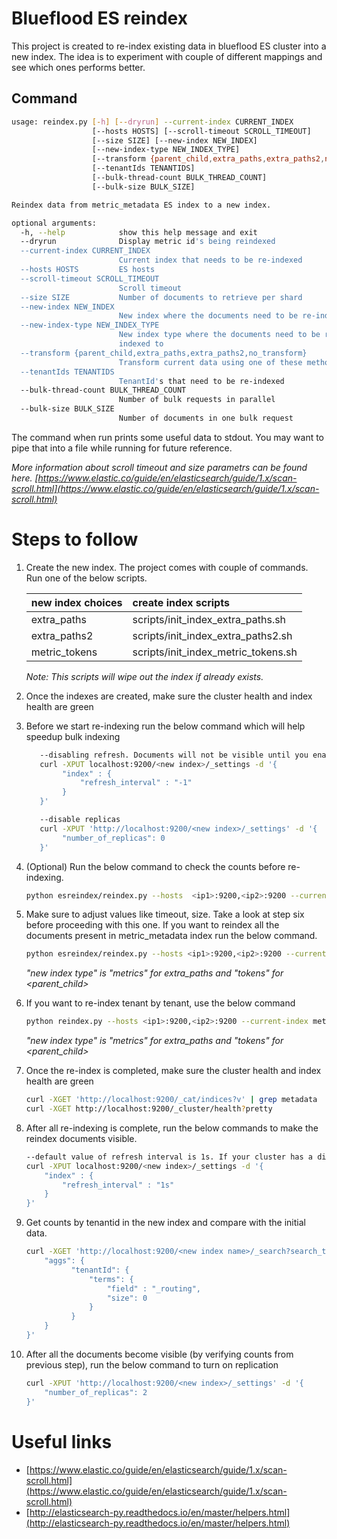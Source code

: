 
# Blueflood ES reindex

This project is created to re-index existing data in blueflood ES cluster into a 
new index. The idea is to experiment with couple of different mappings and see 
which ones performs better.


## Command

```bash
usage: reindex.py [-h] [--dryrun] --current-index CURRENT_INDEX
                  [--hosts HOSTS] [--scroll-timeout SCROLL_TIMEOUT]
                  [--size SIZE] [--new-index NEW_INDEX]
                  [--new-index-type NEW_INDEX_TYPE]
                  [--transform {parent_child,extra_paths,extra_paths2,no_transform}]
                  [--tenantIds TENANTIDS]
                  [--bulk-thread-count BULK_THREAD_COUNT]
                  [--bulk-size BULK_SIZE]

Reindex data from metric_metadata ES index to a new index.

optional arguments:
  -h, --help            show this help message and exit
  --dryrun              Display metric id's being reindexed
  --current-index CURRENT_INDEX
                        Current index that needs to be re-indexed
  --hosts HOSTS         ES hosts
  --scroll-timeout SCROLL_TIMEOUT
                        Scroll timeout
  --size SIZE           Number of documents to retrieve per shard
  --new-index NEW_INDEX
                        New index where the documents need to be re-indexed to
  --new-index-type NEW_INDEX_TYPE
                        New index type where the documents need to be re-
                        indexed to
  --transform {parent_child,extra_paths,extra_paths2,no_transform}
                        Transform current data using one of these methods
  --tenantIds TENANTIDS
                        TenantId's that need to be re-indexed
  --bulk-thread-count BULK_THREAD_COUNT
                        Number of bulk requests in parallel
  --bulk-size BULK_SIZE
                        Number of documents in one bulk request
```

The command when run prints some useful data to stdout. You may want to pipe that
into a file while running for future reference.



*More information about scroll timeout and size parametrs can be found here. [https://www.elastic.co/guide/en/elasticsearch/guide/1.x/scan-scroll.html](https://www.elastic.co/guide/en/elasticsearch/guide/1.x/scan-scroll.html)* 

# Steps to follow

1. Create the new index. The project comes with couple of commands. Run one of
   the below scripts.
    
    | new index choices    | create index scripts                |
    | ---------------------|:------------------------------------|
    | extra_paths          | scripts/init_index_extra_paths.sh   |
    | extra_paths2         | scripts/init_index_extra_paths2.sh  |
    | metric_tokens        | scripts/init_index_metric_tokens.sh |

    *Note: This scripts will wipe out the index if already exists.*

2. Once the indexes are created, make sure the cluster health and index health 
   are green
   
3. Before we start re-indexing run the below command which will help speedup bulk indexing
   
    ```bash   
       --disabling refresh. Documents will not be visible until you enable refresh. 
       curl -XPUT localhost:9200/<new index>/_settings -d '{
            "index" : {
                "refresh_interval" : "-1"
            } 
       }'
    ```
   
    ```bash
       --disable replicas
       curl -XPUT 'http://localhost:9200/<new index>/_settings' -d '{
            "number_of_replicas": 0
       }'
    ```
   
4. (Optional) Run the below command to check the counts before re-indexing.   

    ```bash
    python esreindex/reindex.py --hosts  <ip1>:9200,<ip2>:9200 --current-index metric_metadata_v2 --dryrun
    ```

5. Make sure to adjust values like timeout, size. Take a look at step six before 
   proceeding with this one. If you want to reindex all the documents present in 
   metric_metadata index run the below command.

    ```bash
    python esreindex/reindex.py --hosts <ip1>:9200,<ip2>:9200 --current-index metric_metadata  --scroll-timeout 10m --size 100 --new-index <new index name> --new-index-type <new index type> --transform <extra_paths|extra_paths2|parent_child>  &> result.out
    ```
   *"new index type" is "metrics" for extra_paths and "tokens" for <parent_child>*

6. If you want to re-index tenant by tenant, use the below command
    
    ```bash
    python reindex.py --hosts <ip1>:9200,<ip2>:9200 --current-index metric_metadata  --scroll-timeout 10m --size 100 --new-index <new index name> --new-index-type <new index type> --transform <extra_paths|extra_paths2|parent_child> --tenantIds <id1>,<id2>  &> result.out 
    ```

    *"new index type" is "metrics" for extra_paths and "tokens" for <parent_child>*

7. Once the re-index is completed, make sure the cluster health and index health 
   are green

    ```bash
    curl -XGET 'http://localhost:9200/_cat/indices?v' | grep metadata
    curl -XGET http://localhost:9200/_cluster/health?pretty
    ```   
   
8. After all re-indexing is complete, run the below commands to make the reindex 
   documents visible.

    ```bash
    --default value of refresh interval is 1s. If your cluster has a different value set that amount.
    curl -XPUT localhost:9200/<new index>/_settings -d '{
        "index" : {
            "refresh_interval" : "1s"
        } 
    }'
    ```

9. Get counts by tenantid in the new index and compare with the initial data.
 
    ```bash
    curl -XGET 'http://localhost:9200/<new index name>/_search?search_type=count&pretty' -d '{
        "aggs": {
              "tenantId": {
                  "terms": {
                      "field" : "_routing",
                      "size": 0
                  }
              }
        }
    }'
    ```

10. After all the documents become visible (by verifying counts from previous step),
    run the below command to turn on replication

    ```bash
    curl -XPUT 'http://localhost:9200/<new index>/_settings' -d '{
        "number_of_replicas": 2
    }'
    ```
 

# Useful links

* [https://www.elastic.co/guide/en/elasticsearch/guide/1.x/scan-scroll.html](https://www.elastic.co/guide/en/elasticsearch/guide/1.x/scan-scroll.html)
* [http://elasticsearch-py.readthedocs.io/en/master/helpers.html](http://elasticsearch-py.readthedocs.io/en/master/helpers.html)